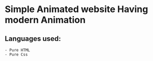 <h1>Simple Animated website Having modern Animation</h1>

## Languages used:
    - Pure HTML
    - Pure Css
